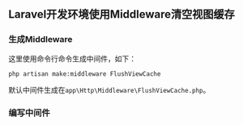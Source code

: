 ## Laravel开发环境使用Middleware清空视图缓存


### 生成Middleware
这里使用命令行命令生成中间件，如下：
```
php artisan make:middleware FlushViewCache
```
默认中间件生成在`app\Http\Middleware\FlushViewCache.php`。

### 编写中间件

```

```



